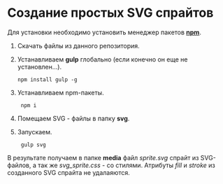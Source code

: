 <h1>Создание простых SVG спрайтов</h1>
Для установки необходимо установить менеджер пакетов <a href="https://nodejs.org/en/" target = "_blank"><b>npm</b></a>.
<ol>
  <li>
    <p>Скачать файлы из данного репозитория.</p>
     </li>
  <li>
    <p>Устанавливаем <b>gulp</b> глобально (если конечно он еще не установлен...).</p>
    <pre><code>npm install gulp -g</code></pre>
  </li>
  <li>
    <p>Устанавливаем npm-пакеты.</p>
    <pre><code> npm i</code></pre>
  </li>
  <li>
    <p>Помещаем SVG - файлы  в папку <b>svg</b>. 
  </li>
  <li>
    <p>Запускаем.</p>
    <pre><code> gulp svg</code></pre>
  </li>
</ol>
<p>В результате получаем в папке <b>media</b> файл <em>sprite.svg</em> спрайт из SVG-файлов, а так же <em>svg_sprite.css</em> - со стилями. Атрибуты <em>fill</em> и <em>stroke</em> из  созданного SVG спрайта не удалаяются.</p>
